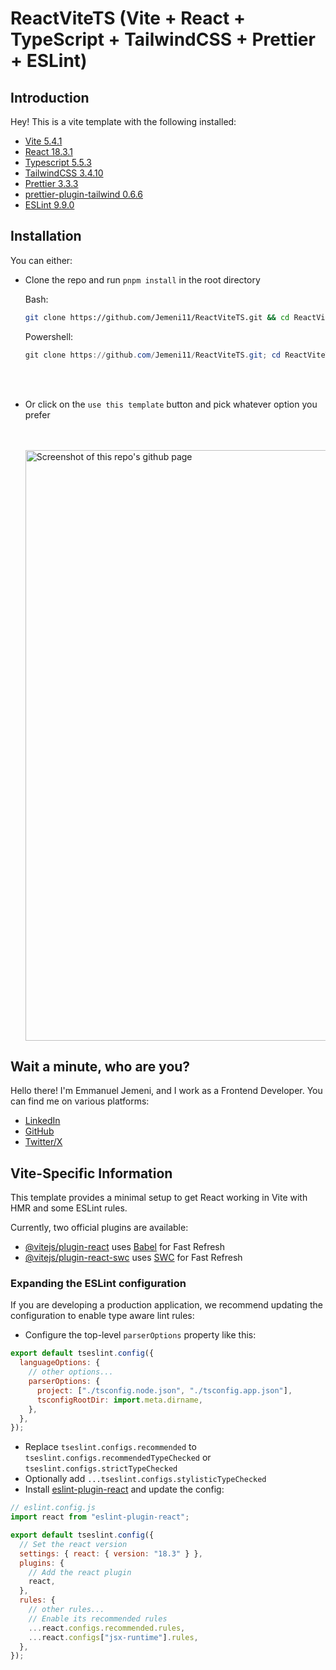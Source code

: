 # ReactViteTS (Vite + React + TypeScript + TailwindCSS + Prettier + ESLint)

## Introduction

Hey!
This is a vite template with the following installed:

- [Vite 5.4.1](https://vitejs.dev/)
- [React 18.3.1](https://react.dev/)
- [Typescript 5.5.3](https://www.typescriptlang.org/)
- [TailwindCSS 3.4.10](https://tailwindcss.com/)
- [Prettier 3.3.3](https://prettier.io/)
- [prettier-plugin-tailwind 0.6.6](https://github.com/tailwindlabs/prettier-plugin-tailwindcss)
- [ESLint 9.9.0](https://eslint.org/)

## Installation

You can either:

- Clone the repo and run `pnpm install` in the root directory

  Bash:
  
  ```bash
  git clone https://github.com/Jemeni11/ReactViteTS.git && cd ReactViteTS && pnpm install
  ```

  Powershell:
  
  ```powershell
  git clone https://github.com/Jemeni11/ReactViteTS.git; cd ReactViteTS; pnpm install
  ```

  <br/>
  <br/>

- Or click on the `use this template` button and pick whatever option you prefer

  <br/>
  <br/>

  <img width="945" alt="Screenshot of this repo's github page" src="https://github.com/user-attachments/assets/bc779b76-8c38-451f-91f3-6712ebff2860">

## Wait a minute, who are you?

Hello there! I'm Emmanuel Jemeni, and I work as a Frontend Developer. You can find me on various platforms:

- [LinkedIn](https://www.linkedin.com/in/emmanuel-jemeni)
- [GitHub](https://github.com/Jemeni11)
- [Twitter/X](https://twitter.com/Jemeni11_)

## Vite-Specific Information

This template provides a minimal setup to get React working in Vite with HMR and some ESLint rules.

Currently, two official plugins are available:

- [@vitejs/plugin-react](https://github.com/vitejs/vite-plugin-react/blob/main/packages/plugin-react/README.md) uses [Babel](https://babeljs.io/) for Fast Refresh
- [@vitejs/plugin-react-swc](https://github.com/vitejs/vite-plugin-react-swc) uses [SWC](https://swc.rs/) for Fast Refresh

### Expanding the ESLint configuration

If you are developing a production application, we recommend updating the configuration to enable type aware lint rules:

- Configure the top-level `parserOptions` property like this:

```js
export default tseslint.config({
  languageOptions: {
    // other options...
    parserOptions: {
      project: ["./tsconfig.node.json", "./tsconfig.app.json"],
      tsconfigRootDir: import.meta.dirname,
    },
  },
});
```

- Replace `tseslint.configs.recommended` to `tseslint.configs.recommendedTypeChecked` or `tseslint.configs.strictTypeChecked`
- Optionally add `...tseslint.configs.stylisticTypeChecked`
- Install [eslint-plugin-react](https://github.com/jsx-eslint/eslint-plugin-react) and update the config:

```js
// eslint.config.js
import react from "eslint-plugin-react";

export default tseslint.config({
  // Set the react version
  settings: { react: { version: "18.3" } },
  plugins: {
    // Add the react plugin
    react,
  },
  rules: {
    // other rules...
    // Enable its recommended rules
    ...react.configs.recommended.rules,
    ...react.configs["jsx-runtime"].rules,
  },
});
```
